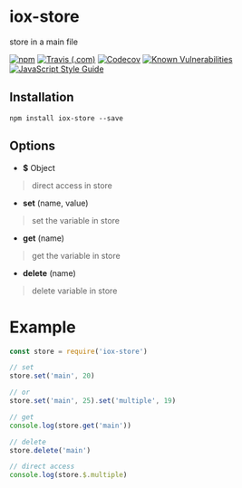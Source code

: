 # iox-store
 store in a main file

[![npm](https://img.shields.io/npm/v/iox-store.svg?style=flat-square)](https://www.npmjs.com/package/iox-store)
[![Travis (.com)](https://img.shields.io/travis/com/io-extreme/iox-store.svg?style=flat-square)](https://travis-ci.com/io-extreme/iox-store/)
[![Codecov](https://img.shields.io/codecov/c/github/io-extreme/iox-store.svg?style=flat-square)](https://codecov.io/gh/io-extreme/iox-store)
[![Known Vulnerabilities](https://snyk.io/test/github/io-extreme/iox-store/badge.svg?style=flat-square)](https://snyk.io/test/github/io-extreme/iox-store)
[![JavaScript Style Guide](https://img.shields.io/badge/code_style-standard-brightgreen.svg?style=flat-square)](https://standardjs.com)

## Installation
```
npm install iox-store --save
```
## Options

- **$** Object  
> direct access in store

- **set** (name, value)  
> set the variable in store

- **get** (name)  
> get the variable in store

- **delete** (name)  
> delete variable in store   

# Example

``` javascript
const store = require('iox-store')

// set
store.set('main', 20)

// or
store.set('main', 25).set('multiple', 19)

// get
console.log(store.get('main'))

// delete
store.delete('main')

// direct access
console.log(store.$.multiple)
```
